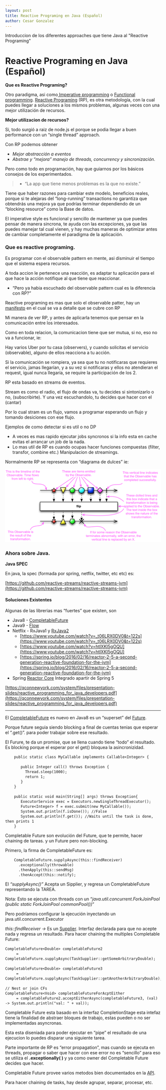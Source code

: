 ```yaml
---
layout: post
title: Reactive Programing en Java (Español)
author: Cesar Gonzalez
---
```


Introduccion de los diferentes approaches que tiene Java al "Reactive Programing"

# Reactive Programing en Java (Español)

**Que es Reactive Programing?**

Otro paradigma, asi como[ Imperative
programming](https://en.wikipedia.org/wiki/Imperative_programming) o [Functional
programming](https://en.wikipedia.org/wiki/Functional_programming). [Reactive
Programing](https://en.wikipedia.org/wiki/Reactive_programming) (RP), es otra
metodología, con la cual puedes llegar a soluciones a los mismos problemas,
algunas veces con una mejor utilización de recursos.

**Mejor utilizacion de recursos?**

Si, todo surgió a raiz de node.js el porque se podia llegar a buen performance con un “single thread” approach.

Con RP podemos obtener

* *Mejor abstracción a eventos*
* *Abstrae y “mejora” manejo de threads, concurrency y sincronización.*

Pero como todo en programación, hay que guiarnos por los básicos consejos de los experimentados.

> - “La app que tiene menos problemas es la que no existe.”

Tiene que haber razones para cambiar este modelo, beneficios reales, porque si te alejaras del “long-running” transactions no garantiza que obtendrás una mejora ya que podrías terminar dependiendo de un “blocking resource” como la Base de datos.

El imperative style es funcional y sencillo de mantener ya que puedes pensar de manera sincrona, te ayuda con las excepciones, ya que las puedes manejar tal cual vienen, y hay muchas maneras de optimizar antes de cambiar completamente el paradigma de la aplicación.

### Que es reactive programing.

Es programar con el observable pattern en mente, asi disminuir el tiempo que el sistema espera recursos.

A toda accion le pertenece una reacción, es adaptar tu aplicación para el que hace la acción notifique al que tiene que reaccionar.

- “Pero ya habia escuchado del observable pattern cual es la diferencia con RP?”

Reactive programing es mas que solo el observable patter, hay un [manifesto](http://www.reactivemanifesto.org/) en el cual se va a detalle que se cubre con RP

Mi manera de ver RP, y antes de aplicarla tenemos que pensar en la comunicación entre los interesados.

Como en toda relacion, la comunicacion tiene que ser mutua, si no, eso no va a funcionar, ie:

Hay varios Uber por tu casa (observers), y cuando solicitas el servicio (observable), alguno de ellos reacciona a tu acción.

Si la comunicación se rompiera, ya sea que tu no notificaras que requieres el servicio, jamas llegarían, y a su vez si notificaras y ellos no atendieran el request, igual nunca llegaría, se require la participación de los 2.

RP esta basado en streams de eventos.

Stream es como el radio, el flujo de ondas va, tu decides si sintonizarlo o no, (subscribirte). Y una vez escuchandolo, tu decides que hacer con el (cantar)

Por lo cual stram es un flujo, vamos a programar esperando un flujo y tomando desiciones con ese flujo.

Ejemplos de como detectar si es util o no DP

* A veces es mas rapido ejecutar jobs syncronos si la info esta en cache evitas el arrancar un job de la nada.
* Lo mas util de RP es cuando ocupas hacer funciones compuestas (filter, transfor, combine etc.) Manipulacion de streamings.

Normalmente RP se representa con “diagrama de dulces” ie:

![Marbels](/images/reactiveJava/marbels.png)

### Ahora sobre Java.

**Java SPEC**

En java, la spec (formada por spring, netflix, twitter, etc etc) es: 

[https://github.com/reactive-streams/reactive-streams-jvm](https://github.com/reactive-streams/reactive-streams-jvm)

#### Soluciones Existentes

Algunas de las librerias mas “fuertes” que existen, son

* Java8 - [CompletableFuture](https://docs.oracle.com/javase/8/docs/api/java/util/concurrent/CompletableFuture.html)
* Java9 - [Flow](https://community.oracle.com/docs/DOC-1006738)
* Netflix - RxJava1 y [RxJava2](https://github.com/ReactiveX/RxJava)
    - [https://www.youtube.com/watch?v=_t06LRX0DV0&t=122s](https://www.youtube.com/watch?v=_t06LRX0DV0&t=122s)
    - [https://www.youtube.com/watch?v=htIXKI5gOQU](https://www.youtube.com/watch?v=htIXKI5gOQU)
    - [https://spring.io/blog/2016/02/16/reactor-2-5-a-second-generation-reactive-foundation-for-the-jvm](https://spring.io/blog/2016/02/16/reactor-2-5-a-second-generation-reactive-foundation-for-the-jvm)
* Spring [Reactor Core](https://github.com/reactor/reactor-core) Integrado
apartir de Spring 5

[https://qconnewyork.com/system/files/presentation-slides/reactive_programming_for_java_developers.pdf](https://qconnewyork.com/system/files/presentation-slides/reactive_programming_for_java_developers.pdf)

*****

El [CompletableFuture](https://docs.oracle.com/javase/8/docs/api/java/util/concurrent/CompletableFuture.html) es nuevo en Java8 es un “superset” del [Future](http://docs.oracle.com/javase/7/docs/api/java/util/concurrent/Future.html).

Porque future seguia siendo blocking a final de cuentas tenias que esperar el “.get()”. para poder trabajar sobre ese resultado.

El Furure, te da un promise, que se llena cuando tiene “todo” el resultado. Es blocking porque el esperar por el get() bloquea la asincronizidad.
```
    public static class MyCallable implements Callable<Integer> {
       
       public Integer call() throws Exception {
         Thread.sleep(1000);
         return 1;
       }
    }

    public static void main(String[] args) throws Exception{
       ExecutorService exec = Executors.newSingleThreadExecutor();
       Future<Integer> f = exec.submit(new MyCallable());
       System.out.println(f.isDone()); //False
       System.out.println(f.get()); //Waits until the task is done, then prints 1
    }
```

Completable Future son evolución del Future, que te permite, hacer chaining de
tareas. y un Future pero non-blocking.

Primero, la firma de CompletableFuture es:
```
    CompletableFuture.supplyAsync(this::findReceiver)
      .exceptionally(throwable)
      .thenApply(this::sendMsg)
      .thenAccept(this::notify);
```

El *“supplyAsync()”* Acepta un Sipplier, y regresa un CompletableFuture representando la TAREA.

Nota: Esto se ejecuta con threads con un “*java.util.concurrent.ForkJoinPool
(public static ForkJoinPool commonPool())*”

Pero podríamos configurar la ejecución inyectando un
java.util.concurrent.Executor

*this::findReceiver ->* Es un [Supplier](https://docs.oracle.com/javase/8/docs/api/java/util/function/Supplier.html). Interfaz declarada para que no acepte nada y regresa un resultado.
Para hacer chaining the multiples Completable Future:

    CompletableFuture<Double> completableFuture2
         = CompletableFuture.supplyAsync(TaskSupplier::getSomeArbitraryDouble);

    CompletableFuture<Double> completableFuture3
         = CompletableFuture.supplyAsync(TaskSupplier::getAnotherArbitraryDouble);

    // Nest or join CFs 
    CompletableFuture<Void> completableFutureForAcptEither
         = completableFuture2.acceptEitherAsync(completableFuture3, (val) -> System.out.println("val: " + val));

Completable Future esta basado en la interfaz CompletionStage esta intefaz tiene la finalidad de abstraer bloques de trabajo, estas pueden o no ser implementadas asyncronas.

Esta esta diseniada para poder ejecutar en “pipe” el resultado de una ejecucion lo puedes disparar una siguiente tarea.

Parte importante de RP es “error propagation”, mas cuando se ejecuta en threads, propagar o saber que hacer con ese error no es “sencillo” para eso se utiliza el **.exceptionally( )** y ya como owner del Completable Future decides que hacer.

Completable Future provee varios metodos bien documentados en la [API](https://docs.oracle.com/javase/8/docs/api/java/util/concurrent/CompletableFuture.html). 

Para hacer chaining de tasks, hay desde agrupar, separar, procesar, etc.



